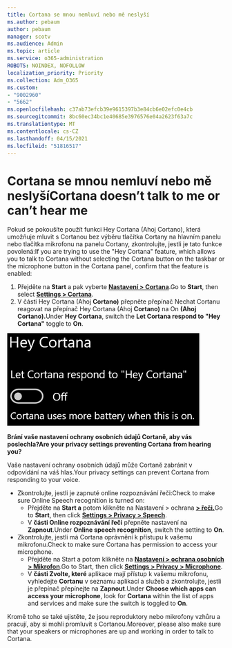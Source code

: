 ```yaml
---
title: Cortana se mnou nemluví nebo mě neslyší
ms.author: pebaum
author: pebaum
manager: scotv
ms.audience: Admin
ms.topic: article
ms.service: o365-administration
ROBOTS: NOINDEX, NOFOLLOW
localization_priority: Priority
ms.collection: Adm_O365
ms.custom:
- "9002960"
- "5662"
ms.openlocfilehash: c37ab73efcb39e9615397b3e84cb6e02efc0e4cb
ms.sourcegitcommit: 8bc60ec34bc1e40685e3976576e04a2623f63a7c
ms.translationtype: MT
ms.contentlocale: cs-CZ
ms.lasthandoff: 04/15/2021
ms.locfileid: "51816517"
---
```

# <a name="cortana-doesnt-talk-to-me-or-cant-hear-me"></a><span data-ttu-id="dd89d-102">Cortana se mnou nemluví nebo mě neslyší</span><span class="sxs-lookup"><span data-stu-id="dd89d-102">Cortana doesn’t talk to me or can’t hear me</span></span>

<span data-ttu-id="dd89d-103">Pokud se pokoušíte použít funkci Hey Cortana (Ahoj Cortano), která umožňuje mluvit s Cortanou bez výběru tlačítka Cortany na hlavním panelu nebo tlačítka mikrofonu na panelu Cortany, zkontrolujte, jestli je tato funkce povolená:</span><span class="sxs-lookup"><span data-stu-id="dd89d-103">If you are trying to use the "Hey Cortana" feature, which allows you to talk to Cortana without selecting the Cortana button on the taskbar or the microphone button in the Cortana panel, confirm that the feature is enabled:</span></span>

1. <span data-ttu-id="dd89d-104">Přejděte na **Start** a pak vyberte **[Nastavení > Cortana](ms-settings:cortana?activationSource=GetHelp)**.</span><span class="sxs-lookup"><span data-stu-id="dd89d-104">Go to **Start**, then select **[Settings > Cortana](ms-settings:cortana?activationSource=GetHelp)**.</span></span>
2. <span data-ttu-id="dd89d-105">V části Hey Cortana (Ahoj **Cortano)** přepněte přepínač Nechat Cortanu reagovat na přepínač Hey Cortana (Ahoj **Cortano)** na On **(Ahoj Cortano).**</span><span class="sxs-lookup"><span data-stu-id="dd89d-105">Under **Hey Cortana**, switch the **Let Cortana respond to "Hey Cortana"** toggle to **On**.</span></span>

![Hey Cortana](media/hey-cortana.png)

<span data-ttu-id="dd89d-107">**Brání vaše nastavení ochrany osobních údajů Cortaně, aby vás poslechla?**</span><span class="sxs-lookup"><span data-stu-id="dd89d-107">**Are your privacy settings preventing Cortana from hearing you?**</span></span>

<span data-ttu-id="dd89d-108">Vaše nastavení ochrany osobních údajů může Cortaně zabránit v odpovídání na váš hlas.</span><span class="sxs-lookup"><span data-stu-id="dd89d-108">Your privacy settings can prevent Cortana from responding to your voice.</span></span>
- <span data-ttu-id="dd89d-109">Zkontrolujte, jestli je zapnuté online rozpoznávání řeči:</span><span class="sxs-lookup"><span data-stu-id="dd89d-109">Check to make sure Online Speech recognition is turned on:</span></span>
    - <span data-ttu-id="dd89d-110">Přejděte na **Start a** potom klikněte na Nastavení > ochrana **[> řeči.](ms-settings:privacy-speech?activationSource=GetHelp)**</span><span class="sxs-lookup"><span data-stu-id="dd89d-110">Go to **Start**, then click **[Settings > Privacy > Speech](ms-settings:privacy-speech?activationSource=GetHelp)**.</span></span>
    - <span data-ttu-id="dd89d-111">V **části Online rozpoznávání řeči** přepněte nastavení na **Zapnout**.</span><span class="sxs-lookup"><span data-stu-id="dd89d-111">Under **Online speech recognition**, switch the setting to **On**.</span></span>
- <span data-ttu-id="dd89d-112">Zkontrolujte, jestli má Cortana oprávnění k přístupu k vašemu mikrofonu.</span><span class="sxs-lookup"><span data-stu-id="dd89d-112">Check to make sure Cortana has permission to access your microphone.</span></span> 
    - <span data-ttu-id="dd89d-113">Přejděte na Start a potom klikněte na **[Nastavení > ochrana osobních > Mikrofon](ms-settings:privacy-microphone?activationSource=GetHelp)**.</span><span class="sxs-lookup"><span data-stu-id="dd89d-113">Go to Start, then click **[Settings > Privacy > Microphone](ms-settings:privacy-microphone?activationSource=GetHelp)**.</span></span>
    - <span data-ttu-id="dd89d-114">V **části Zvolte, které** aplikace mají přístup k vašemu mikrofonu, vyhledejte **Cortanu** v seznamu aplikací a služeb a zkontrolujte, jestli je přepínač přepínejte na **Zapnout**.</span><span class="sxs-lookup"><span data-stu-id="dd89d-114">Under **Choose which apps can access your microphone**, look for **Cortana** within the list of apps and services and make sure the switch is toggled to **On**.</span></span>

<span data-ttu-id="dd89d-115">Kromě toho se také ujistěte, že jsou reproduktory nebo mikrofony vzhůru a pracují, aby si mohli promluvit s Cortanou.</span><span class="sxs-lookup"><span data-stu-id="dd89d-115">Moreover, please also make sure that your speakers or microphones are up and working in order to talk to Cortana.</span></span>
